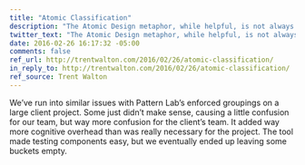 ```yaml
---
title: "Atomic Classification"
description: "The Atomic Design metaphor, while helpful, is not always a good fit for a project."
twitter_text: "The Atomic Design metaphor, while helpful, is not always a good fit for a project."
date: 2016-02-26 16:17:32 -05:00
comments: false
ref_url: http://trentwalton.com/2016/02/26/atomic-classification/
in_reply_to: http://trentwalton.com/2016/02/26/atomic-classification/
ref_source: Trent Walton
---
```


We’ve run into similar issues with Pattern Lab’s enforced groupings on a large client project. Some just didn’t make sense, causing a little confusion for our team, but way more confusion for the client’s team. It added way more cognitive overhead than was really necessary for the project. The tool made testing components easy, but we eventually ended up leaving some buckets empty.